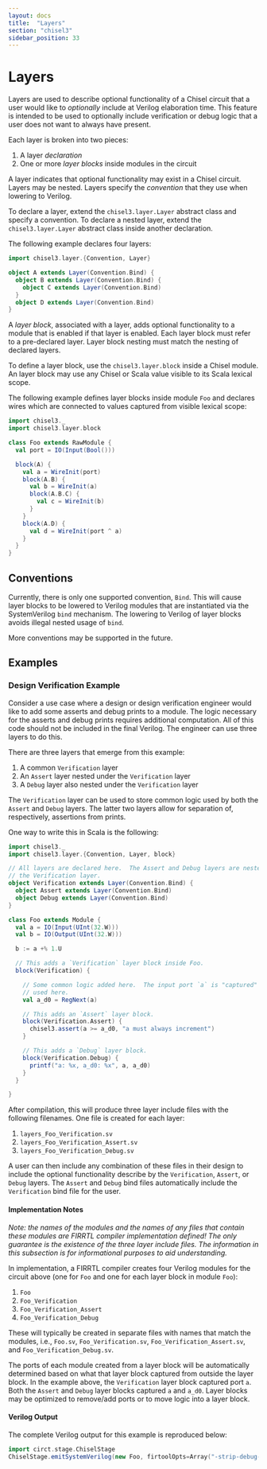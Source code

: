 ```yaml
---
layout: docs
title:  "Layers"
section: "chisel3"
sidebar_position: 33
---
```


# Layers

Layers are used to describe optional functionality of a Chisel circuit that a
user would like to _optionally_ include at Verilog elaboration time.  This
feature is intended to be used to optionally include verification or debug logic
that a user does not want to always have present.

Each layer is broken into two pieces:

1. A layer _declaration_
1. One or more _layer blocks_ inside modules in the circuit

A layer indicates that optional functionality may exist in a Chisel circuit.
Layers may be nested.  Layers specify the _convention_ that they use when
lowering to Verilog.

To declare a layer, extend the `chisel3.layer.Layer` abstract class and specify
a convention.  To declare a nested layer, extend the `chisel3.layer.Layer`
abstract class inside another declaration.

The following example declares four layers:

```scala mdoc:silent
import chisel3.layer.{Convention, Layer}

object A extends Layer(Convention.Bind) {
  object B extends Layer(Convention.Bind) {
    object C extends Layer(Convention.Bind)
  }
  object D extends Layer(Convention.Bind)
}
```

A _layer block_, associated with a layer, adds optional functionality to a
module that is enabled if that layer is enabled.  Each layer block must refer to
a pre-declared layer.  Layer block nesting must match the nesting of declared
layers.

To define a layer block, use the `chisel3.layer.block` inside a Chisel module.
An layer block may use any Chisel or Scala value visible to its Scala lexical
scope.

The following example defines layer blocks inside module `Foo` and declares
wires which are connected to values captured from visible lexical scope:

```scala mdoc:silent
import chisel3._
import chisel3.layer.block

class Foo extends RawModule {
  val port = IO(Input(Bool()))

  block(A) {
    val a = WireInit(port)
    block(A.B) {
      val b = WireInit(a)
      block(A.B.C) {
        val c = WireInit(b)
      }
    }
    block(A.D) {
      val d = WireInit(port ^ a)
    }
  }
}
```

## Conventions

Currently, there is only one supported convention, `Bind`.  This will cause layer
blocks to be lowered to Verilog modules that are instantiated via the
SystemVerilog `bind` mechanism.  The lowering to Verilog of layer blocks avoids
illegal nested usage of `bind`.

More conventions may be supported in the future.

## Examples

### Design Verification Example

Consider a use case where a design or design verification engineer would like to
add some asserts and debug prints to a module.  The logic necessary for the
asserts and debug prints requires additional computation.  All of this code
should not be included in the final Verilog.  The engineer can use three layers
to do this.

There are three layers that emerge from this example:

1. A common `Verification` layer
1. An `Assert` layer nested under the `Verification` layer
1. A `Debug` layer also nested under the `Verification` layer

The `Verification` layer can be used to store common logic used by both the
`Assert` and `Debug` layers.  The latter two layers allow for separation of,
respectively, assertions from prints.

One way to write this in Scala is the following:

```scala mdoc:reset:silent
import chisel3._
import chisel3.layer.{Convention, Layer, block}

// All layers are declared here.  The Assert and Debug layers are nested under
// the Verification layer.
object Verification extends Layer(Convention.Bind) {
  object Assert extends Layer(Convention.Bind)
  object Debug extends Layer(Convention.Bind)
}

class Foo extends Module {
  val a = IO(Input(UInt(32.W)))
  val b = IO(Output(UInt(32.W)))

  b := a +% 1.U

  // This adds a `Verification` layer block inside Foo.
  block(Verification) {

    // Some common logic added here.  The input port `a` is "captured" and
    // used here.
    val a_d0 = RegNext(a)

    // This adds an `Assert` layer block.
    block(Verification.Assert) {
      chisel3.assert(a >= a_d0, "a must always increment")
    }

    // This adds a `Debug` layer block.
    block(Verification.Debug) {
      printf("a: %x, a_d0: %x", a, a_d0)
    }
  }

}

```

After compilation, this will produce three layer include files with the
following filenames.  One file is created for each layer:

1. `layers_Foo_Verification.sv`
1. `layers_Foo_Verification_Assert.sv`
1. `layers_Foo_Verification_Debug.sv`

A user can then include any combination of these files in their design to
include the optional functionality describe by the `Verification`, `Assert`, or
`Debug` layers.  The `Assert` and `Debug` bind files automatically include the
`Verification` bind file for the user.

#### Implementation Notes

_Note: the names of the modules and the names of any files that contain these
modules are FIRRTL compiler implementation defined!  The only guarantee is the
existence of the three layer include files.  The information in this subsection
is for informational purposes to aid understanding._

In implementation, a FIRRTL compiler creates four Verilog modules for the
circuit above (one for `Foo` and one for each layer block in module `Foo`):

1. `Foo`
1. `Foo_Verification`
1. `Foo_Verification_Assert`
1. `Foo_Verification_Debug`

These will typically be created in separate files with names that match the
modules, i.e., `Foo.sv`, `Foo_Verification.sv`, `Foo_Verification_Assert.sv`,
and `Foo_Verification_Debug.sv`.

The ports of each module created from a layer block will be automatically
determined based on what that layer block captured from outside the layer block.
In the example above, the `Verification` layer block captured port `a`.  Both
the `Assert` and `Debug` layer blocks captured `a` and `a_d0`.  Layer blocks may
be optimized to remove/add ports or to move logic into a layer block.

#### Verilog Output

The complete Verilog output for this example is reproduced below:

```scala mdoc:verilog
import circt.stage.ChiselStage
ChiselStage.emitSystemVerilog(new Foo, firtoolOpts=Array("-strip-debug-info", "-disable-all-randomization"))
```
